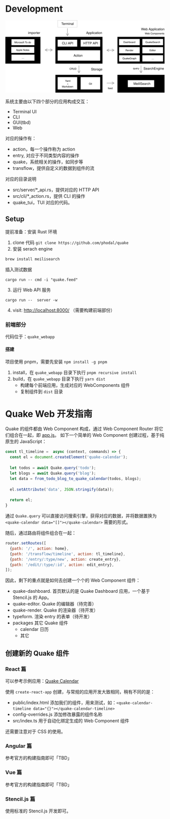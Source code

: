 # Development

![Architecture](docs/quake-arch.svg)

系统主要由以下四个部分的应用构成交互：

- Terminal UI
- CLI
- GUI(tbd)
- Web

对应的操作有：

- action，每一个操作称为 action
- entry, 对应于不同类型内容的操作
- quake，系统相关的操作，如同步等
- transflow，提供自定义的数据到组件的流

对应的目录说明

- src/server/*_api.rs，提供对应的 HTTP API
- src/cli/*_action.rs，提供 CLI 的操作
- quake_tui，TUI 对应的代码。


## Setup

提前准备：安装 Rust 环境


1. clone 代码 `git clone https://github.com/phodal/quake`
2. 安装 serach engine

```bash
brew install meilisearch
```

插入测试数据

```
cargo run -- cmd -i "quake.feed"
```

3. 运行 Web API 服务

```
cargo run --  server -w
```

4. visit: [http://localhost:8000/](http://localhost:8000/) （需要构建前端部份）


### 前端部分

代码位于：`quake_webapp`

#### 搭建

项目使用 pnpm，需要先安装 `npm install -g pnpm`

1. install，在 `quake_webapp` 目录下执行 `pnpm recursive install`
2. build，在 `quake_webapp` 目录下执行 `yarn dist`
    - 构建每个前端应用，生成对应的 WebComponents 组件
    - 复制组件到 `dist` 目录


# Quake Web 开发指南

Quake 的组件都由 Web Component 构成，通过 Web Component Router 将它们组合在一起，即 [app.js](quake_webapp/app.js)。 如下一个简单的 Web Component 创建过程，基于纯原生的 JavaScript：

```javascript
const tl_timeline =  async (context, commands) => {
  const el = document.createElement('quake-calendar');

  let todos = await Quake.query('todo');
  let blogs = await Quake.query('blog');
  let data = from_todo_blog_to_quake_calendar(todos, blogs);

  el.setAttribute('data', JSON.stringify(data));

  return el;
}
```

通过 `Quake.query` 可以直接访问搜索引擎，获得对应的数据，并将数据置换为 `<quake-calendar data="[]"></quake-calendar>` 需要的形式。

随后，通过路由将组件组合在一起：

```javascript
router.setRoutes([
  {path: '/', action: home},
  {path: '/transflow/timeline', action: tl_timeline},
  {path: '/entry/:type/new', action: create_entry},
  {path: '/edit/:type/:id', action: edit_entry},
]);
```

因此，剩下的重点就是如何去创建一个个的 Web Component 组件：

- quake-dashboard. 首页默认的是 Quake Dashboard 应用，一个基于 Stencil.js 的 App。
- quake-editor.    Quake 的编辑器（待完善）
- quake-render.    Quake 的渲染器（待开发）
- typeform.        渲染 entry 的表单（待开发）
- packages         其它  Quake 组件
    - calendar     日历
    - 其它

## 创建新的 Quake 组件

### React 篇

可以参考示例应用：[Quake Calendar](quake_webapp/packages/calendar)

使用 `create-react-app` 创建，与常规的应用开发大致相同，稍有不同的是：

- public/index.html   添加我们的组件，用来测试，如：`<quake-calendar-timeline data="{}"></quake-calendar-timeline>`
- config-overrides.js 添加修改暴露的组件名称
- src/index.ts        用于自动化绑定生成的 Web Component 组件


还需要注意对于 CSS 的使用。

### Angular 篇

参考官方的构建指南即可「TBD」

### Vue 篇

参考官方的构建指南即可「TBD」


### Stencil.js 篇

使用标准的 Stencil.js 开发即可。


